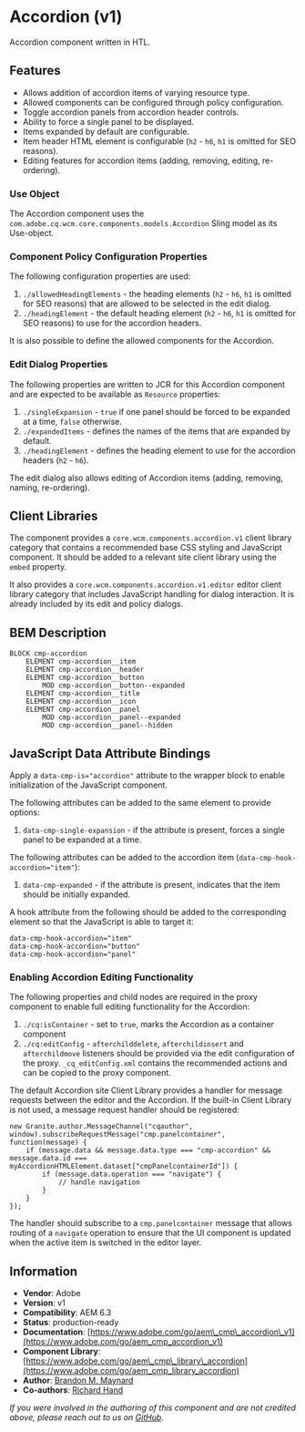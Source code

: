 <!--
Copyright 2019 Adobe

Licensed under the Apache License, Version 2.0 (the "License");
you may not use this file except in compliance with the License.
You may obtain a copy of the License at

    http://www.apache.org/licenses/LICENSE-2.0

Unless required by applicable law or agreed to in writing, software
distributed under the License is distributed on an "AS IS" BASIS,
WITHOUT WARRANTIES OR CONDITIONS OF ANY KIND, either express or implied.
See the License for the specific language governing permissions and
limitations under the License.
-->
Accordion (v1)
====
Accordion component written in HTL.

## Features

* Allows addition of accordion items of varying resource type.
* Allowed components can be configured through policy configuration.
* Toggle accordion panels from accordion header controls.
* Ability to force a single panel to be displayed.
* Items expanded by default are configurable.
* Item header HTML element is configurable (`h2` - `h6`, `h1` is omitted for SEO reasons).
* Editing features for accordion items (adding, removing, editing, re-ordering).

### Use Object
The Accordion component uses the `com.adobe.cq.wcm.core.components.models.Accordion` Sling model as its Use-object.

### Component Policy Configuration Properties
The following configuration properties are used:

1. `./allowedHeadingElements` - the heading elements (`h2` - `h6`, `h1` is omitted for SEO reasons) that are allowed to be selected in the edit dialog.
2. `./headingElement` - the default heading element (`h2` - `h6`, `h1` is omitted for SEO reasons) to use for the accordion headers.

It is also possible to define the allowed components for the Accordion.

### Edit Dialog Properties
The following properties are written to JCR for this Accordion component and are expected to be available as `Resource` properties:

1. `./singleExpansion` - `true` if one panel should be forced to be expanded at a time, `false` otherwise.
1. `./expandedItems` - defines the names of the items that are expanded by default.
2. `./headingElement` - defines the heading element to use for the accordion headers (`h2` - `h6`).

The edit dialog also allows editing of Accordion items (adding, removing, naming, re-ordering).

## Client Libraries
The component provides a `core.wcm.components.accordion.v1` client library category that contains a recommended base
CSS styling and JavaScript component. It should be added to a relevant site client library using the `embed` property.

It also provides a `core.wcm.components.accordion.v1.editor` editor client library category that includes JavaScript
handling for dialog interaction. It is already included by its edit and policy dialogs.

## BEM Description
```
BLOCK cmp-accordion
    ELEMENT cmp-accordion__item
    ELEMENT cmp-accordion__header
    ELEMENT cmp-accordion__button
        MOD cmp-accordion__button--expanded
    ELEMENT cmp-accordion__title
    ELEMENT cmp-accordion__icon
    ELEMENT cmp-accordion__panel
        MOD cmp-accordion__panel--expanded
        MOD cmp-accordion__panel--hidden
```

## JavaScript Data Attribute Bindings
Apply a `data-cmp-is="accordion"` attribute to the wrapper block to enable initialization of the JavaScript component.

The following attributes can be added to the same element to provide options:

1. `data-cmp-single-expansion` - if the attribute is present, forces a single panel to be expanded at a time.

The following attributes can be added to the accordion item (`data-cmp-hook-accordion="item"`):

1. `data-cmp-expanded` - if the attribute is present, indicates that the item should be initially expanded.

A hook attribute from the following should be added to the corresponding element so that the JavaScript is able to target it:

```
data-cmp-hook-accordion="item"
data-cmp-hook-accordion="button"
data-cmp-hook-accordion="panel"
```

### Enabling Accordion Editing Functionality
The following properties and child nodes are required in the proxy component to enable full editing functionality for the Accordion:

1. `./cq:isContainer` - set to `true`, marks the Accordion as a container component
2. `./cq:editConfig` - `afterchilddelete`, `afterchildinsert` and `afterchildmove` listeners should be provided via
the edit configuration of the proxy. `_cq_editConfig.xml` contains the recommended actions and can be copied to the proxy component.

The default Accordion site Client Library provides a handler for message requests between the editor and the Accordion.
If the built-in Client Library is not used, a message request handler should be registered:
```
new Granite.author.MessageChannel("cqauthor", window).subscribeRequestMessage("cmp.panelcontainer", function(message) {
    if (message.data && message.data.type === "cmp-accordion" && message.data.id === myAccordionHTMLElement.dataset["cmpPanelcontainerId"]) {
        if (message.data.operation === "navigate") {
            // handle navigation
        }
    }
});
```

The handler should subscribe to a `cmp.panelcontainer` message that allows routing of a `navigate` operation to ensure
that the UI component is updated when the active item is switched in the editor layer.

## Information
* **Vendor**: Adobe
* **Version**: v1
* **Compatibility**: AEM 6.3
* **Status**: production-ready
* **Documentation**: [https://www.adobe.com/go/aem\_cmp\_accordion\_v1](https://www.adobe.com/go/aem_cmp_accordion_v1)
* **Component Library**: [https://www.adobe.com/go/aem\_cmp\_library\_accordion](https://www.adobe.com/go/aem_cmp_library_accordion)
* **Author**: [Brandon M. Maynard](https://github.com/brandonmaynard)
* **Co-authors**: [Richard Hand](https://github.com/richardhand)

_If you were involved in the authoring of this component and are not credited above, please reach out to us on [GitHub](https://github.com/Adobe-Marketing-Cloud/aem-core-wcm-components)._
